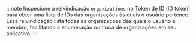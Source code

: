 :::note
Inspecione a reivindicação `organizations` no Token de ID (ID token) para obter uma lista de IDs das organizações às quais o usuário pertence. Essa reivindicação lista todas as organizações das quais o usuário é membro, facilitando a enumeração ou troca de organizações em seu aplicativo.
:::
